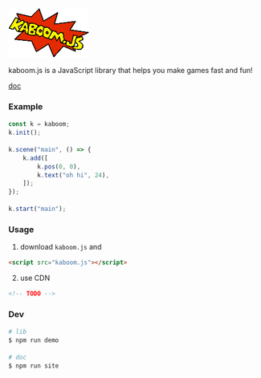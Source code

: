 ![logo](misc/kaboom.png)

kaboom.js is a JavaScript library that helps you make games fast and fun!

[doc](https://kaboomjs.com/)

### Example

```js
const k = kaboom;
k.init();

k.scene("main", () => {
	k.add([
		k.pos(0, 0),
		k.text("oh hi", 24),
	]);
});

k.start("main");
```

### Usage

1. download `kaboom.js` and

```html
<script src="kaboom.js"></script>
```

2. use CDN

```html
<!-- TODO -->
```

### Dev

```sh
# lib
$ npm run demo

# doc
$ npm run site
```

